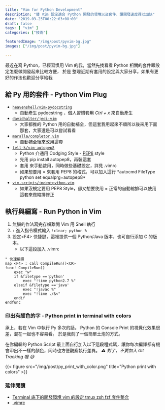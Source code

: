 ```yaml
---
title: "Vim for Python Development"
description: "替 Vim 設定適合 Python 開發的環境以及套件，讓開發速度得以加快"
date: "2019-03-23T00:22:03+08:00"
draft: false
tags: [ "vim" ]
categories: ["技術"]

featuredImage: "/img/post/pyvim-bg.jpg"
images: ["/img/post/pyvim-bg.jpg"]

---
```


最近在寫 Python，已經習慣用 Vim 的我，當然先找看看 Python 相關的套件跟設定怎麼做開發起來比較方便，
於是 整理近期有套用的設定與大家分享，如果有更好的作法也歡迎分享給我
<!--more-->

## 給 Py 用的套件 - Python Vim Plug
- [`heavenshell/vim-pydocstring`](https://github.com/heavenshell/vim-pydocstring)
    - 自動產生 pydocstring ，個人習慣套用 *Ctrl + x* 來自動產生
- [`davidhalter/jedi-vim`](https://github.com/davidhalter/jedi-vim)
    - 大家都推的 Python 用的自動補全，但這套我用起來不順所以後來用下面那套，大家還是可以嘗試看看
- [`maralla/completor.vim`](https://github.com/maralla/completor.vim)
    - 自動補全後來改用這套
- [`tell-k/vim-autopep8`](https://github.com/tell-k/vim-autopep8)
    - Python 介通用 Codging Style - [PEP8](https://www.python.org/dev/peps/pep-0008/) style
    - 先用 pip install autopep8，再裝這套
    - 套用 <F8> 來手動啟用，同時做些基礎設定，詳見 .vimrc
    - 如果想要用 = 來套用 PEP8 的格式，可以加入這行 *autocmd FileType python set equalprg=autopep8\*
- [`vim-scripts/indentpython.vim`](https://github.com/vim-scripts/indentpython.vim)
    - 如果沒規定要用 PEP8 Style，卻又想要使用 = 正常的自動縮排可以使用這套來做縮排修正

## 執行與編寫 - Run Python in Vim
1. 無腦的作法寫完存檔離開 Vim 用 Shell 執行
2. `:` 進入指令模式輸入 `!clear; python %`
3. 設定\<F4\> 快捷鍵，這裡提供一個 Python/Java 版本，也可自行添加 C 的版本。
    - 以下這段加入 .vimrc

```
" 快速編譯
map <F4> : call CompileRun()<CR>
func! CompileRun()
    exec "w"
    if &filetype =='python'
        exec "!time python2.7 %"
    elseif &filetype =='java'
        exec "!javac %"
        exec "!time ./&<"
    endif
endfunc
```

### 印出有顏色的字 - Python print in terminal with colors
承上，若在 Vim 中執行 Py 多次的話， Python 的 Console Print 的視覺化效果很差，混在一起也不容易看。 於是我刻了一個簡單土炮的方式。

在你編輯的 Python Script 最上面自行加入以下這段程式碼，讓你每次編譯都有機會印出不一樣的顏色，同時也方便觀察執行差異。
_⚠️   對了，不要加入 Git Tracking 喔 😅_

<script src="https://gist.github.com/kylinfish/a43b730f43a780c64a29357ef6c41269.js"></script>

{{< figure src="/img/post/py_print_with_color.png" title="Python print with colors" >}}



### <span class="text-success">__延伸閱讀__</span>

- [Terminal 底下的開發環境 vim 的設定 tmux zsh fzf 套件整合](/unix-like-develop-env/)
- [.vimrc](https://github.com/kylinfish/dotvim/blob/master/.vimrc)
